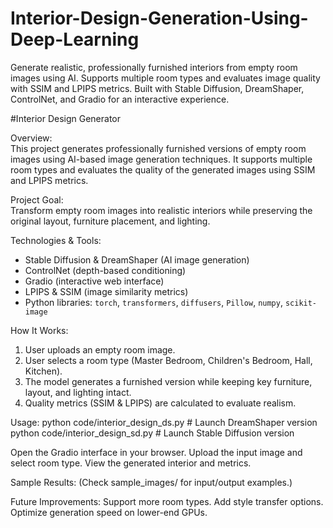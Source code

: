 # Interior-Design-Generation-Using-Deep-Learning
Generate realistic, professionally furnished interiors from empty room images using AI. Supports multiple room types and evaluates image quality with SSIM and LPIPS metrics. Built with Stable Diffusion, DreamShaper, ControlNet, and Gradio for an interactive experience.


#Interior Design Generator

Overview:  
This project generates professionally furnished versions of empty room images using AI-based image generation techniques. It supports multiple room types and evaluates the quality of the generated images using SSIM and LPIPS metrics.

Project Goal:  
Transform empty room images into realistic interiors while preserving the original layout, furniture placement, and lighting.

Technologies & Tools: 
- Stable Diffusion & DreamShaper (AI image generation)  
- ControlNet (depth-based conditioning)  
- Gradio (interactive web interface)  
- LPIPS & SSIM (image similarity metrics)  
- Python libraries: `torch`, `transformers`, `diffusers`, `Pillow`, `numpy`, `scikit-image`

How It Works:
1. User uploads an empty room image.  
2. User selects a room type (Master Bedroom, Children's Bedroom, Hall, Kitchen).  
3. The model generates a furnished version while keeping key furniture, layout, and lighting intact.  
4. Quality metrics (SSIM & LPIPS) are calculated to evaluate realism.

Usage:
python code/interior_design_ds.py   # Launch DreamShaper version
python code/interior_design_sd.py   # Launch Stable Diffusion version

Open the Gradio interface in your browser.
Upload the input image and select room type.
View the generated interior and metrics.

Sample Results:
(Check sample_images/ for input/output examples.)

Future Improvements:
Support more room types.
Add style transfer options.
Optimize generation speed on lower-end GPUs.
